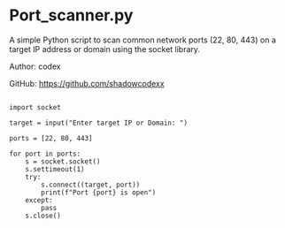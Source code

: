 # Port_scanner.py


A simple Python script to scan common network ports (22, 80, 443) on a target IP address or domain using the socket library.

Author: codex

GitHub: https://github.com/shadowcodexx

```

import socket

target = input("Enter target IP or Domain: ")

ports = [22, 80, 443]

for port in ports:
    s = socket.socket()
    s.settimeout(1)
    try:
        s.connect((target, port))
        print(f"Port {port} is open")
    except:
        pass
    s.close()
```
